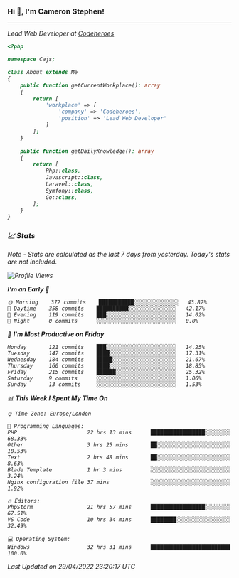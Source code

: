 ### Hi 👋, I'm Cameron Stephen!
<hr>
<p><em>Lead Web Developer at <a href="https://codeheroes.co.uk">Codeheroes</a></p>


```php
<?php

namespace Cajs;

class About extends Me
{
    public function getCurrentWorkplace(): array
    {
        return [
            'workplace' => [
                'company' => 'Codeheroes',
                'position' => 'Lead Web Developer'
            ]
        ];
    }

    public function getDailyKnowledge(): array
    {
        return [
            Php::class,
            Javascript::class,
            Laravel::class,
            Symfony::class,
            Go::class,
        ];
    }
}
```

### 📈 Stats
<p><em>Note - Stats are calculated as the last 7 days from yesterday. Today's stats are not included.</em></p>


<!--START_SECTION:waka-->
![Profile Views](http://img.shields.io/badge/Profile%20Views-0-blue)

**I'm an Early 🐤** 

```text
🌞 Morning    372 commits    ███████████░░░░░░░░░░░░░░   43.82% 
🌆 Daytime    358 commits    ██████████░░░░░░░░░░░░░░░   42.17% 
🌃 Evening    119 commits    ███░░░░░░░░░░░░░░░░░░░░░░   14.02% 
🌙 Night      0 commits      ░░░░░░░░░░░░░░░░░░░░░░░░░   0.0%

```
📅 **I'm Most Productive on Friday** 

```text
Monday       121 commits    ███░░░░░░░░░░░░░░░░░░░░░░   14.25% 
Tuesday      147 commits    ████░░░░░░░░░░░░░░░░░░░░░   17.31% 
Wednesday    184 commits    █████░░░░░░░░░░░░░░░░░░░░   21.67% 
Thursday     160 commits    ████░░░░░░░░░░░░░░░░░░░░░   18.85% 
Friday       215 commits    ██████░░░░░░░░░░░░░░░░░░░   25.32% 
Saturday     9 commits      ░░░░░░░░░░░░░░░░░░░░░░░░░   1.06% 
Sunday       13 commits     ░░░░░░░░░░░░░░░░░░░░░░░░░   1.53%

```


📊 **This Week I Spent My Time On** 

```text
⌚︎ Time Zone: Europe/London

💬 Programming Languages: 
PHP                      22 hrs 13 mins      █████████████████░░░░░░░░   68.33% 
Other                    3 hrs 25 mins       ██░░░░░░░░░░░░░░░░░░░░░░░   10.53% 
Text                     2 hrs 48 mins       ██░░░░░░░░░░░░░░░░░░░░░░░   8.63% 
Blade Template           1 hr 3 mins         ░░░░░░░░░░░░░░░░░░░░░░░░░   3.24% 
Nginx configuration file 37 mins             ░░░░░░░░░░░░░░░░░░░░░░░░░   1.92%

🔥 Editors: 
PhpStorm                 21 hrs 57 mins      █████████████████░░░░░░░░   67.51% 
VS Code                  10 hrs 34 mins      ████████░░░░░░░░░░░░░░░░░   32.49%

💻 Operating System: 
Windows                  32 hrs 31 mins      █████████████████████████   100.0%

```


 Last Updated on 29/04/2022 23:20:17 UTC
<!--END_SECTION:waka-->
